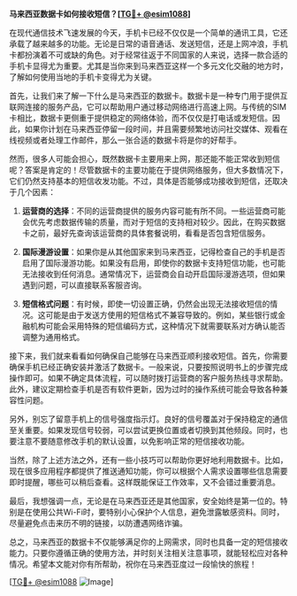 **马来西亚数据卡如何接收短信？[[TG💪+ @esim1088](https://t.me/s/esim1088)]**

在现代通信技术飞速发展的今天，手机卡已经不仅仅是一个简单的通讯工具，它还承载了越来越多的功能。无论是日常的语音通话、发送短信，还是上网冲浪，手机卡都扮演着不可或缺的角色。对于经常往返于不同国家的人来说，选择一款合适的手机卡显得尤为重要。尤其是当你来到马来西亚这样一个多元文化交融的地方时，了解如何使用当地的手机卡变得尤为关键。

首先，让我们来了解一下什么是马来西亚的数据卡。数据卡是一种专门用于提供互联网连接的服务产品，它可以帮助用户通过移动网络进行高速上网。与传统的SIM卡相比，数据卡更侧重于提供稳定的网络体验，而不仅仅是打电话或发短信。因此，如果你计划在马来西亚停留一段时间，并且需要频繁地访问社交媒体、观看在线视频或者处理工作邮件，那么一张合适的数据卡将是你的好帮手。

然而，很多人可能会担心，既然数据卡主要用来上网，那还能不能正常收到短信呢？答案是肯定的！尽管数据卡的主要功能在于提供网络服务，但大多数情况下，它们仍然支持基本的短信收发功能。不过，具体是否能够成功接收到短信，还取决于几个因素：

1. **运营商的选择**：不同的运营商提供的服务内容可能有所不同。一些运营商可能会优先考虑数据传输的质量，而对于短信的支持相对较少。因此，在购买数据卡之前，最好先查询该运营商的具体套餐说明，看看是否包含短信服务。

2. **国际漫游设置**：如果你是从其他国家来到马来西亚，记得检查自己的手机是否启用了国际漫游功能。如果没有启用，即使你的数据卡支持短信功能，也可能无法接收到任何消息。通常情况下，运营商会自动开启国际漫游选项，但如果遇到问题，可以直接联系客服咨询。

3. **短信格式问题**：有时候，即使一切设置正确，仍然会出现无法接收短信的情况。这可能是由于发送方使用的短信格式不兼容导致的。例如，某些银行或金融机构可能会采用特殊的短信编码方式，这种情况下就需要联系对方确认能否调整为通用格式。

接下来，我们就来看看如何确保自己能够在马来西亚顺利接收短信。首先，你需要确保手机已经正确安装并激活了数据卡。一般来说，只要按照说明书上的步骤完成操作即可。如果不确定具体流程，可以随时拨打运营商的客户服务热线寻求帮助。此外，建议定期检查手机是否有软件更新，因为过时的操作系统可能会导致各种兼容性问题。

另外，别忘了留意手机上的信号强度指示灯。良好的信号覆盖对于保持稳定的通信至关重要。如果发现信号较弱，可以尝试更换位置或者切换到其他频段。同时，也要注意不要随意修改手机的默认设置，以免影响正常的短信接收功能。

当然，除了上述方法之外，还有一些小技巧可以帮助你更好地利用数据卡。比如，现在很多应用程序都提供了推送通知功能，你可以根据个人需求设置哪些信息需要即时提醒，哪些可以稍后查看。这样既能保证工作效率，又不会错过重要消息。

最后，我想强调一点，无论是在马来西亚还是其他国家，安全始终是第一位的。特别是在使用公共Wi-Fi时，要特别小心保护个人信息，避免泄露敏感资料。同时，尽量避免点击来历不明的链接，以防遭遇网络诈骗。

总之，马来西亚的数据卡不仅能够满足你的上网需求，同时也具备一定的短信接收能力。只要你遵循正确的使用方法，并时刻关注相关注意事项，就能轻松应对各种情况。希望本文能对你有所帮助，祝你在马来西亚度过一段愉快的旅程！

[[TG💪+ @esim1088](https://t.me/s/esim1088) ![Image](https://i.postimg.cc/4NQfJmqS/Snipaste-2025-05-13-00-14-12.png)]